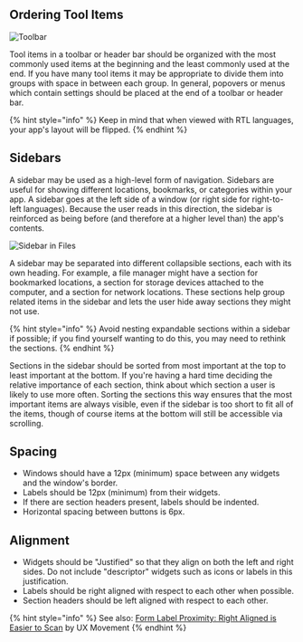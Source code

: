 ## Ordering Tool Items

![Toolbar](https://elementary.io/images/docs/human-interface-guidelines/toolbars/toolbar.png)

Tool items in a toolbar or header bar should be organized with the most commonly used items at the beginning and the least commonly used at the end. If you have many tool items it may be appropriate to divide them into groups with space in between each group. In general, popovers or menus which contain settings should be placed at the end of a toolbar or header bar.

{% hint style="info" %}
Keep in mind that when viewed with RTL languages, your app's layout will be flipped.
{% endhint %}

## Sidebars

A sidebar may be used as a high-level form of navigation. Sidebars are useful for showing different locations, bookmarks, or categories within your app. A sidebar goes at the left side of a window \(or right side for right-to-left languages\). Because the user reads in this direction, the sidebar is reinforced as being before \(and therefore at a higher level than\) the app's contents.

![Sidebar in Files](https://elementary.io/images/docs/human-interface-guidelines/source-list/files.png)

A sidebar may be separated into different collapsible sections, each with its own heading. For example, a file manager might have a section for bookmarked locations, a section for storage devices attached to the computer, and a section for network locations. These sections help group related items in the sidebar and lets the user hide away sections they might not use.

{% hint style="info" %}
Avoid nesting expandable sections within a sidebar if possible; if you find yourself wanting to do this, you may need to rethink the sections.
{% endhint %}

Sections in the sidebar should be sorted from most important at the top to least important at the bottom. If you're having a hard time deciding the relative importance of each section, think about which section a user is likely to use more often. Sorting the sections this way ensures that the most important items are always visible, even if the sidebar is too short to fit all of the items, though of course items at the bottom will still be accessible via scrolling.

## Spacing

* Windows should have a 12px \(minimum\) space between any widgets and the window's border.
* Labels should be 12px \(minimum\) from their widgets.
* If there are section headers present, labels should be indented.
* Horizontal spacing between buttons is 6px.

## Alignment

* Widgets should be "Justified" so that they align on both the left and right sides. Do not include "descriptor" widgets such as icons or labels in this justification.
* Labels should be right aligned with respect to each other when possible.
* Section headers should be left aligned with respect to each other.

{% hint style="info" %}
See also: [Form Label Proximity: Right Aligned is Easier to Scan](http://uxmovement.com/forms/form-label-proximity-right-aligned-is-easier-to-scan) by UX Movement
{% endhint %}

